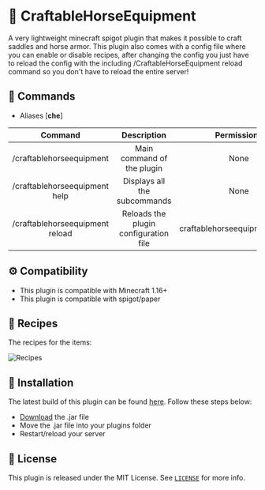 # 🐎 CraftableHorseEquipment
A very lightweight minecraft spigot plugin that makes it possible to craft saddles and horse armor. This plugin also comes with a config file where you can enable or disable recipes, after changing the config you just have to reload the config with the including /CraftableHorseEquipment reload command so you don't have to reload the entire server!

## 💬 Commands
- Aliases [**che**]

|                  Command                  |                         Description                          | Permissions                               |
| :---------------------------------------: | :----------------------------------------------------------: | :---------------------------------------: |
|          /craftablehorseequipment         |                   Main command of the plugin                 | None                                      |
|          /craftablehorseequipment help    |                   Displays all the subcommands               | None                                      |
|          /craftablehorseequipment reload  |                   Reloads the plugin configuration file      | craftablehorseequipment.reload            |

## ⚙️ Compatibility
- This plugin is compatible with Minecraft 1.16+
- This plugin is compatible with spigot/paper

## 📗 Recipes
The recipes for the items:

![Recipes](https://user-images.githubusercontent.com/65535138/118730499-05ce0800-b838-11eb-82ff-c2d3be0970ec.png)

## 🔧 Installation

The latest build of this plugin can be found [here](https://www.spigotmc.org/resources/craftablehorseequipment.97884/).
Follow these steps below:
- [Download](https://www.spigotmc.org/resources/craftablehorseequipment.97884/download?version=428261) the .jar file
- Move the .jar file into your plugins folder
- Restart/reload your server

## 📜 License

This plugin is released under the MIT License.
See [`LICENSE`](https://github.com/J4K0B55/CraftableHorseEquipment/blob/master/LICENSE) for more info.
